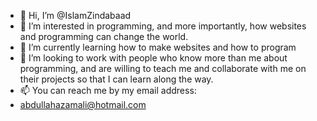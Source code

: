 - 👋 Hi, I’m @IslamZindabaad
- 👀 I’m interested in programming, and more importantly, how websites and programming can change the world. 
- 🌱 I’m currently learning how to make websites and how to program
- 💞️ I’m looking to work with people who know more than me about programming, and are willing to teach me and collaborate with me on their projects so that I can learn along the way.
- 📫 You can reach me by my email address:
- abdullahazamali@hotmail.com

<!---
IslamZindabaad/IslamZindabaad is a ✨ special ✨ repository because its `README.md` (this file) appears on your GitHub profile.
You can click the Preview link to take a look at your changes.
--->
